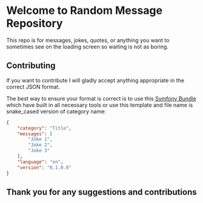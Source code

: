 # Welcome to Random Message Repository

This repo is for messages, jokes, quotes, or anything you want to sometimes see on the loading screen so waiting is not as boring. 

## Contributing

If you want to contribute I will gladly accept anything appropriate in the correct JSON format. 

The best way to ensure your format is correct is to use this [Symfony Bundle](https://github.com/Fabricio872/random-message-bundle) which have built in all necessary tools or use this template and file name is snake_cased version of category name:
```json
{
    "category": "Title",
    "messages": [
        "Joke 1",
        "Joke 2",
        "Joke 3"
    ],
    "language": "en",
    "version": "0.1.0.0"
}
```

## Thank you for any suggestions and contributions
